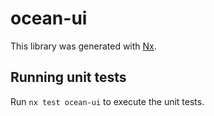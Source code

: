 # ocean-ui

This library was generated with [Nx](https://nx.dev).

## Running unit tests

Run `nx test ocean-ui` to execute the unit tests.

